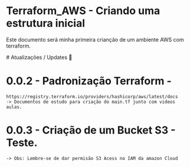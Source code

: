
# Terraform_AWS - Criando uma estrutura inicial

Este documento será minha primeira crianção de um ambiente AWS com terraform.

﻿# Atualizações / Updates 🚀
 
# 0.0.2 - Padronização Terraform - 
    https://registry.terraform.io/providers/hashicorp/aws/latest/docs
    -> Documentos de estudo para criação do main.tf junto com videos aulas. 

# 0.0.3 - Criação de um Bucket S3 - Teste.
    -> Obs: Lembre-se de dar permisão S3 Acess no IAM da amazon Cloud
